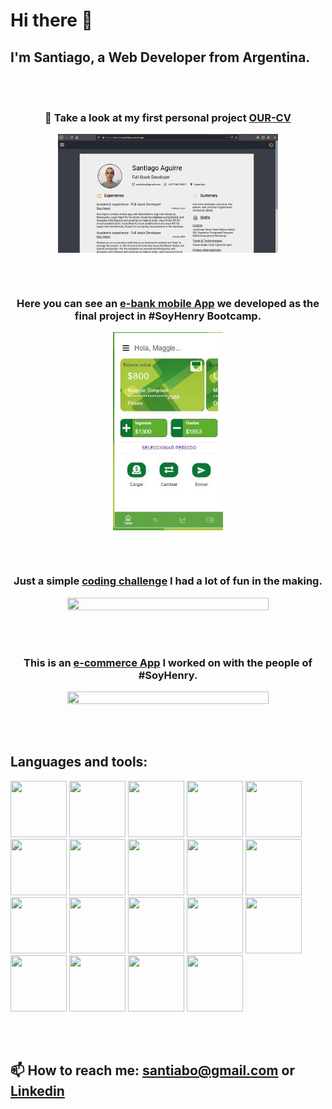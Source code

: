

# Hi there 👋   

## I'm Santiago, a Web Developer from Argentina.  
<br></br>

### <div align="center"> 🔭 Take a look at my first personal project [OUR-CV](https://github.com/santiabo/OUR-CV)  
  <p align="center">
<img src="https://raw.githubusercontent.com/santiabo/santiabo/main/ourcv-web.png" width="70%" height="70%" align="center">  
  </p>
</div>

<br></br>
### <div align="center"> Here you can see an [e-bank mobile App](https://github.com/arielboyu/Henry-Bank-Front-G05) we developed as the final project in #SoyHenry Bootcamp.  
  <p align="center">
<img src= 'https://raw.githubusercontent.com/santiabo/santiabo/main/TreeBank.png' width="35%" height="35%" align="center">  
  </p>
</div>

<br></br>
### <div align="center"> Just a simple [coding challenge](https://github.com/santiabo/Aerolab-Challenge) I had a lot of fun in the making.  
   <p align="center">
<img src='https://user-images.githubusercontent.com/67667762/119336421-0b768400-bc64-11eb-9f50-0210aeb7c9fa.png'  width="80%" height="80%" >  
   </p>
</div>  

<br></br>
### <div align="center"> This is an [e-commerce App](https://github.com/santiabo/e-commerce-project) I worked on with the people of #SoyHenry.  
   <p align="center">
<img src='https://camo.githubusercontent.com/b1c841e3ad29f12b57b9a0c9db4b8a6eadc4df6bf9edcb66739363fa62b9a2d7/687474703a2f2f7265732e636c6f7564696e6172792e636f6d2f676f6e7a616c6f616775696c61726d2f696d6167652f75706c6f61642f76313631323139353736392f486f6d655f616c637268732e6a7067'  width="80%" height="80%" >  
   </p>
</div>  
  
<br></br>


## Languages and tools:  
   
<p float="left">
<img src="https://encrypted-tbn0.gstatic.com/images?q=tbn:ANd9GcQdKQPqjeOA7doseebdiP5IDuwDjyKlbs3AnJ4HPgn2JEAAlUWm9VoYQIgCeKUNL-KML3Y&usqp=CAU" width="90px" height="90px">
<img src="https://www.htmlcinco.com/wp-content/uploads/2011/01/HTML5_Logo_256.png" width="90px" height="90px">
<img src="https://blastcoding.com/wp-content/uploads/2018/10/CSS3.png" width="90px" height="90px"> 
<img src="https://www.mathieufontaine.dev/img/logos/react-js.png" width="90px" height="90px"> 
<img src="https://raw.githubusercontent.com/styled-components/brand/master/styled-components.png" width="90px" height="90px"> 
<img src="https://blog.baehost.com/wp-content/uploads/2017/12/bootstrap.png" width="90px" height="90px">  
<img src="http://soyangelica.com/static/media/logo-redux.9ccce502.png" width="90px" height="90px">  
<img src="https://victorroblesweb.es/wp-content/uploads/2018/01/nodejs-victorroblesweb.png" width="90px" height="90px">
<img src="https://media.vlpt.us/images/potter/post/76303932-4916-4c24-9252-7e530a57bf0c/1_XP-mZOrIqX7OsFInN2ngRQ.png" width="90px" height="90px">
      <img src="https://encrypted-tbn0.gstatic.com/images?q=tbn:ANd9GcRcdmqNf59SYOamNX0yVK4ASouzwOCvtsk2hL-gxJF6T3CxApq0htG-Nebg_sf5wqUaa_c&usqp=CAU" width="90px" height="90px">
   <img src="https://es-wiki.ikoula.com/images/a/a3/Postgre.png" width="90px" height="90px">
   <img src="https://ivan6801.github.io/Portafolio-Ivan/sintaxis-img/postman.png" width="90px" height="90px">
   <img src="https://downloadly.net/wp-content/uploads/2020/03/DBeaver.png" width="90px" height="90px">
   <img src="https://appstore-data.csml.dev/images/airtable.png" width="90px" height="90px">
   <img src="https://uve.edu.mx/wp-content/uploads/2016/09/trello.png" width="90px" height="90px">
   <img src="https://i.pinimg.com/originals/a5/58/b4/a558b426cb8973523f37bbed94cf0f09.png" width="90px" height="90px">
  <img src="https://k-miyake.github.io/blog/nuxt-vscode-appservice/nuxt.png" width="90px" height="90px">
  <img src="https://xingyifei.top/images/vue.png" width="90px" height="90px">
  <img src="https://avatars1.githubusercontent.com/u/22965283?s=200&v=4" width="90px" height="90px">
</p>

<br></br>
## 📫 How to reach me: santiabo@gmail.com or [Linkedin](https://www.linkedin.com/in/santiago--aguirre/)
